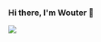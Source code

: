 ### Hi there, I'm Wouter 👋

![](https://github-readme-stats.vercel.app/api?username=sharkwouter&include_all_commits=true&show_icons=true&hide=contribs&hide_title=true)
